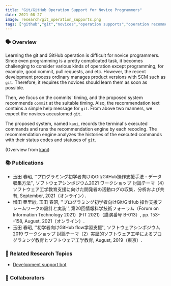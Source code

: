 ```yaml
---
title: "Git/GitHub Operation Support for Novice Programmers"
date: 2021-08-27
image: research/git_operation_supports.png
tags: ["github","git","novices","operation supports","operation recommendation"]
---
```


### :speaking_head: Overview

Learning the git and GitHub operation is difficult for novice programmers.
Since even programming is a pretty complicated task, it becomes challenging to consider various kinds of operation except programming, for example, good commit, pull requests, and etc.
However, the recent development process ordinary manages product versions with SCM such as `git`.
Therefore, it requires the novices should learn them as soon as possible.

Then, we focus on the commits' timing, and the proposed system recommends `commit` at the suitable timing.
Also, the recommendation text contains a simple help message for `git`.
From above two manners, we expect the novices accustomed `git`.

The proposed system, named `kani`, records the terminal's executed commands and runs the recommendation engine by each recoding.
The recommendation engine analyzes the histories of the executed commands with their status codes and statuses of `git`.
  

(Overview from [kani](https://tamadalab.github.io/kani))

### :books: Publications

* 玉田 春昭, ''プログラミング初学者向けのGit/GitHub操作支援手法・データ収集方法'', ソフトウェアシンポジウム2021 ワークショップ 討論テーマ（4）ソフトウェア工学教育支援に向けた開発者の活動ログの収集，分析および共有, September, 2021（オンライン）．
* 増田 亜里紗, 玉田 春昭, ''プログラミング初学者向けGit/GitHub 操作支援フレームワークの設計と実装'', 第20回情報科学技術フォーラム（Forum on Information Technology 2021）(FIT 2021)（講演番号 B-013）, pp. 153--158, August, 2021（オンライン）.
* 玉田 春昭, ''初学者向けGitHub flow学習支援'', ソフトウェアシンポジウム2019 ワークショップ 討論テーマ（2）実証的ソフトウェア工学によるプログラミング教育とソフトウェア工学教育, August, 2019（東京）.


### :mag_right: Related Research Topics

* [Development support bot](..//development_support_bot/)

### :handshake: Collaborators
